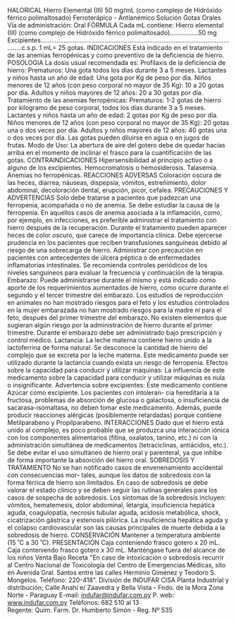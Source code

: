 HALORICAL
Hierro Elemental (III) 50 mg/mL
(como complejo de Hidróxido férrico polimaltosado)
Ferroterápico - Antianémico
Solución Gotas Orales 
Vía de administración: Oral
FÓRMULA
Cada  mL  contiene:
Hierro elemental (III) (como complejo de Hidróxido férrico polimaltosado)................50 mg
Excipientes..................................................................................................................c.s.p.
1  mL=  25  gotas.
INDICACIONES
Está  indicado  en  el  tratamiento  de  las  anemias  ferropénicas  y  como  preventivo  de 
la  deficiencia  de  hierro.
POSOLOGIA
La  dosis  usual  recomendada  es:
Profilaxis  de  la  deficiencia  de  hierro:
Prematuros:  Una  gota  todos  los  días  durante  3  a  5  meses.
Lactantes  y  niños  hasta  un  año  de  edad:  Una  gota  por  Kg  de  peso  por  día.
Niños  menores  de  12  años  (con  peso  corporal  no  mayor  de  35  Kg):  10  a 
20  gotas  por  día.
Adultos  y  niños  mayores  de  12  años:  20  a  30  gotas  por  día.
Tratamiento  de  las  anemias  ferropénicas:
Prematuros:  1-2  gotas  de  hierro  por  kilogramo  de  peso  corporal,  todos  los  días 
durante  3  a  5  meses. 
Lactantes  y  niños  hasta  un  año  de  edad:  2  gotas  por  Kg  de  peso  por  día. 
Niños  menores  de  12  años  (con  peso  corporal  no  mayor  de  35  Kg):  20  gotas 
una  o  dos  veces  por  día. 
Adultos  y  niños  mayores  de  12  años:  40  gotas  una  o  dos  veces  por  día.
Las  gotas  pueden  diluirse  en  agua  o  en  jugos  de  frutas.
Modo  de  Uso:  La  abertura  de  aire  del  gotero  debe  de  quedar  hacias  arriba  en  el 
momento  de  inclinar  el  frasco  para  la  cuantificación  de  las  gotas.
CONTRAINDICACIONES
Hipersensibilidad  al  principio  activo  o  a  alguno  de  los  excipientes.  Hemocromatosis 
o  hemosiderosis.
Talasemia.  Anemias  no  ferropénicas.
REACCIONES  ADVERSAS
Coloración oscura de las heces, diarrea, náuseas, dispepsia, vómitos, estreñimiento, 
dolor  abdominal,  decoloración  dental,  erupción,  picor,  cefalea.
PRECAUCIONES  Y  ADVERTENCIAS
Solo  debe  tratarse  a  pacientes  que  padezcan  una  ferropenia,  acompañada  o  no  de 
anemia.  Se  debe  estudiar  la  causa  de  la  ferropenia.  En  aquellos  casos  de  anemia 
asociada a la inflamación, como, por ejemplo, en infecciones, es preferible administrar 
el  tratamiento  con  hierro  después  de  la  recuperación.
Durante  el  tratamiento  pueden  aparecer  heces  de  color  oscuro,  que  carece  de 
importancia  clínica.
Debe  ejercerse  prudencia  en  los  pacientes  que  reciben  transfusiones  sanguíneas 
debido  al  riesgo  de  una  sobrecarga  de  hierro.
Administrar  con  precaución  en  pacientes  con  antecedentes  de  úlcera  péptica  o  de 
enfermedades  inflamatorias  intestinales.
Se  recomienda  controles  periódicos  de  los  niveles  sanguíneos  para  evaluar  la 
frecuencia  y  continuación  de  la  terapia.
Embarazo:  Puede  administrarse  durante  el  mismo  y  está  indicado  como  aporte 
de  los  requerimientos  aumentados  de  hierro,  como  ocurre  durante  el  segundo  y  el 
tercer  trimestre  del  embarazo.
 Los estudios de reproducción en animales no han mostrado riesgos para el feto y los 
estudios controlados en la mujer embarazada no han mostrado riesgos para la madre 
ni  para  el  feto,  después  del  primer  trimestre  del  embarazo.  No  existen  elementos 
que sugieran algún riesgo por la administración de hierro durante el primer trimestre. 
Durante  el  embarazo  debe  ser  administrado  bajo  prescripción  y  control  médico.
Lactancia:  La  leche  materna  contiene  hierro  unido  a  la  lactoferrina  de  forma 
natural.  Se  desconoce  la  cantidad  de  hierro  del  complejo  que  se  excreta  por  la 
leche  materna.  Este  medicamento  puede  ser  utilizado  durante  la  lactancia  cuando 
exista  un  riesgo  de  ferropenia.
Efectos  sobre  la  capacidad  para  conducir  y  utilizar  máquinas:  La  influencia  de 
este  medicamento  sobre  la  capacidad  para  conducir  y  utilizar  máquinas  es  nula 
o  insignificante.
Advertencia  sobre  excipientes: 
Este  medicamento  contiene  Azúcar  como  excipiente.  Los  pacientes  con  intoleran-
cia  hereditaria  a  la  fructosa,  problemas  de  absorción  de  glucosa  o  galactosa,  o 
insuficiencia  de  sacarasa-isomaltasa,  no  deben  tomar  este  medicamento.  Además, 
puede  producir  reacciones  alérgicas  (posiblemente  retardadas)  porque  contiene 
Metilparabeno  y  Propilparabeno.
INTERACCIONES
Dado  que  el  hierro  está  unido  al  complejo,  es  poco  probable  que  se  produzca  una 
interacción  iónica  con  los  componentes  alimentarios  (fitina,  oxalatos,  tanino,  etc.)  ni 
con  la  administración  simultánea  de  medicamentos  (tetraciclinas,  antiácidos,  etc.).
Se debe evitar el uso simultáneo de hierro oral y parenteral, ya que inhibe de forma 
importante  la  absorción  del  hierro  oral.
SOBREDOSIS  Y  TRATAMIENTO
No  se  han  notificado  casos  de  envenenamiento  accidental  con  consecuencias  mor-
tales,  aunque  los  datos  de  sobredosis  con  la  forma  férrica  de  hierro  son  limitados.
En  caso  de  sobredosis  se  debe  valorar  el  estado  clínico  y  se  deben  seguir  las 
rutinas  generales  para  los  casos  de  sospecha  de  sobredosis.  Los  síntomas  de  la 
sobredosis  incluyen:  vómitos,  hematemesis,  dolor  abdominal,  letargia,  insuficiencia 
hepática  aguda,  coagulopatía,  necrosis  tubular  aguda,  acidosis  metabólica,  shock, 
cicatrización gástrica y estenosis pilórica. La insuficiencia hepática aguda y el colapso 
cardiovascular son las causas principales de muerte debida a la sobredosis de hierro.
CONSERVACIÓN
Mantener  a  temperatura  ambiente  (15  ˚C  a  30  ˚C).
PRESENTACIÓN
Caja  conteniendo  frasco  gotero  x  20  mL.
Caja  conteniendo  frasco  gotero  x  30  mL.
Manténgase  fuera  del  alcance  de  los  niños
Venta  Bajo  Receta
"En  caso  de  intoxicación  o  sobredosis  recurrir  al  Centro  Nacional  de 
Toxicología  del  Centro  de  Emergencias  Médicas,  sito  en  Avenida  Gral. 
Santos  entre  las  calles  Herminio  Giménez  y  Teodoro  S.  Mongelos. 
Teléfono:  220-418".
División de INDUFAR CISA
Planta Industrial y distribución;
Calle Anahí e/ Zaavedra y 
Bella Vista - Fndo. de la Mora
Zona Norte - Paraguay
E-mail: indufar@indufar.com.py
P. web: www.indufar.com.py
Teléfonos: 682 510 al 13  
Regente: Quím. Farm.
Dr. Humberto Simón - Reg. Nº 535